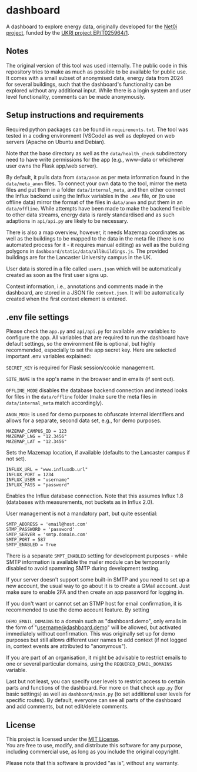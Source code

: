 # dashboard

A dashboard to explore energy data, originally developed for the [Net0i project](https://wp.lancs.ac.uk/net0i/), funded by the [UKRI project EP/T025964/1](https://gow.epsrc.ukri.org/NGBOViewGrant.aspx?GrantRef=EP/T025964/1).

## Notes

The original version of this tool was used internally. The public code in this repository tries to make as much as possible to be available for public use. It comes with a small subset of anonymised data, energy data from 2024 for several buildings, such that the dashboard's functionality can be explored without any additional input. While there is a login system and user level functionality, comments can be made anonymously.

## Setup instructions and requirements

Required python packages can be found in `requirements.txt`. The tool was tested in a coding environment (VSCode) as well as deployed on web servers (Apache on Ubuntu and Debian).

Note that the base directory as well as the `data/health_check` subdirectory need to have write permissions for the app (e.g., www-data or whichever user owns the Flask app/web server).

By default, it pulls data from `data/anon` as per meta information found in the `data/meta_anon` files. To connect your own data to the tool, mirror the meta files and put them in a folder `data/internal_meta`, and then either connect the Influx backend using the Influx variables in the `.env` file, or (to use offline data) mirror the format of the files in `data/anon` and put them in an `data/offline`. While attempts have been made to make the backend flexible to other data streams, energy data is rarely standardised and as such adaptions in `api/api.py` are likely to be necessary.

There is also a map overview, however, it needs Mazemap coordinates as well as the buildings to be mapped to the data in the meta file (there is no automated process for it - it requires manual editing) as well as the building polygons in `dashboard/static/data/allBuildings.js`. The provided buildings are for the Lancaster University campus in the UK.

User data is stored in a file called `users.json` which will be automatically created as soon as the first user signs up.

Context information, i.e., annotations and comments made in the dashboard, are stored in a JSON file `context.json`. It will be automatically created when the first context element is entered.

## .env file settings

Please check the `app.py` and `api/api.py` for available .env variables to configure the app. All variables that are required to run the dashboard have default settings, so the environment file is optional, but highly recommended, especially to set the app secret key. Here are selected important .env variables explained:

`SECRET_KEY` is required for Flask session/cookie management.

`SITE_NAME` is the app's name in the browser and in emails (if sent out).

`OFFLINE_MODE` disables the database backend connection and instead looks for files in the `data/offline` folder (make sure the meta files in `data/internal_meta` match accordingly).

`ANON_MODE` is used for demo purposes to obfuscate internal identifiers and allows for a separate, second data set, e.g., for demo purposes.

```
MAZEMAP_CAMPUS_ID = 123
MAZEMAP_LNG = "12.3456"
MAZEMAP_LAT = "12.3456"
```

Sets the Mazemap location, if available (defaults to the Lancaster campus if not set).

```
INFLUX_URL = "www.influxdb.url"
INFLUX_PORT = 1234
INFLUX_USER = "username"
INFLUX_PASS = "password"
```

Enables the Influx database connection. Note that this assumes Influx 1.8 (databases with measurements, not buckets as in Influx 2.0).

User management is not a mandatory part, but quite essential:

```
SMTP_ADDRESS = 'email@host.com'
STMP_PASSWORD = 'password'
SMTP_SERVER = 'smtp.domain.com'
SMTP_PORT = 587
SMTP_ENABLED = True
```

There is a separate `SMPT_ENABLED` setting for development purposes - while SMTP information is available the mailer module can be temporarily disabled to avoid spamming SMTP during development testing.

If your server doesn't support some built-in SMTP and you need to set up a new account, the usual way to go about it is to create a GMail account. Just make sure to enable 2FA and then create an app password for logging in.

If you don't want or cannot set an STMP host for email confirmation, it is recommended to use the demo account feature. By setting

`DEMO_EMAIL_DOMAINS` to a domain such as "dashboard.demo", only emails in the form of "username@dashboard.demo" will be allowed, but activated immediately without confirmation. This was originally set up for demo purposes but still allows different user names to add context (if not logged in, context events are attributed to "anonymous").

If you are part of an organisation, it might be advisable to restrict emails to one or several particular domains, using the `REQUIRED_EMAIL_DOMAINS` variable.

Last but not least, you can specify user levels to restrict access to certain parts and functions of the dashboard. For more on that check `app.py` (for basic settings) as well as `dashboard/main.py` (to set additional user levels for specific routes). By default, everyone can see all parts of the dashboard and add comments, but not edit/delete comments.

## License

This project is licensed under the [MIT License](LICENSE).  
You are free to use, modify, and distribute this software for any purpose, including commercial use, as long as you include the original copyright.

Please note that this software is provided "as is", without any warranty.

